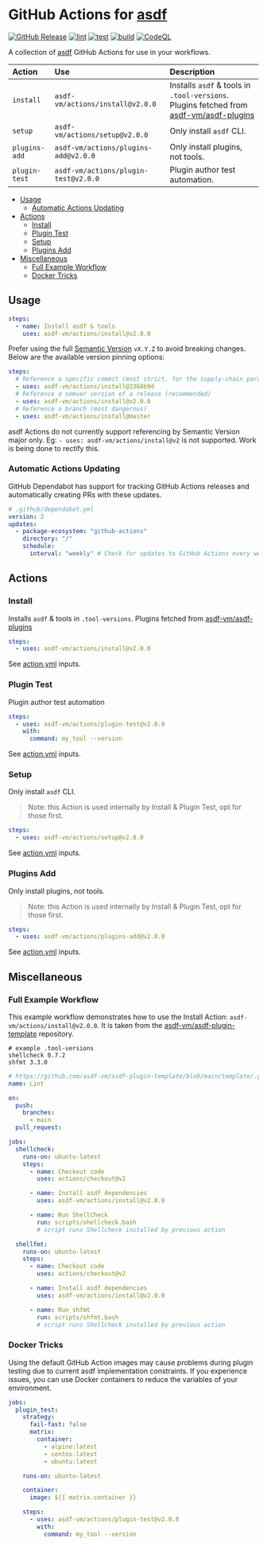 # GitHub Actions for [asdf](github.com/asdf-vm/asdf)

[![GitHub Release](https://img.shields.io/github/release/asdf-vm/actions.svg?color=green)](https://github.com/asdf-vm/actions/releases)
[![lint](https://github.com/asdf-vm/actions/workflows/lint/badge.svg?branch=master)](https://github.com/asdf-vm/actions/actions)
[![test](https://github.com/asdf-vm/actions/workflows/test/badge.svg?branch=master)](https://github.com/asdf-vm/actions/actions)
[![build](https://github.com/asdf-vm/actions/workflows/build/badge.svg?branch=master)](https://github.com/asdf-vm/actions/actions)
[![CodeQL](https://github.com/asdf-vm/actions/workflows/CodeQL/badge.svg?branch=master)](https://github.com/asdf-vm/actions/actions)

A collection of [asdf](github.com/asdf-vm/asdf) GitHub Actions for use in your
workflows.

| Action        | Use                                  | Description                                                                                                                       |
| :------------ | :----------------------------------- | :-------------------------------------------------------------------------------------------------------------------------------- |
| `install`     | `asdf-vm/actions/install@v2.0.0`     | Installs `asdf` & tools in `.tool-versions`. Plugins fetched from [asdf-vm/asdf-plugins](https://github.com/asdf-vm/asdf-plugins) |
| `setup`       | `asdf-vm/actions/setup@v2.0.0`       | Only install `asdf` CLI.                                                                                                          |
| `plugins-add` | `asdf-vm/actions/plugins-add@v2.0.0` | Only install plugins, not tools.                                                                                                  |
| `plugin-test` | `asdf-vm/actions/plugin-test@v2.0.0` | Plugin author test automation.                                                                                                    |

<!-- TOC -->

- [Usage](#usage)
  - [Automatic Actions Updating](#automatic-actions-updating)
- [Actions](#actions)
  - [Install](#install)
  - [Plugin Test](#plugin-test)
  - [Setup](#setup)
  - [Plugins Add](#plugins-add)
- [Miscellaneous](#miscellaneous)
  - [Full Example Workflow](#full-example-workflow)
  - [Docker Tricks](#docker-tricks)

<!-- TOC -->

## Usage

```yaml
steps:
  - name: Install asdf & tools
    uses: asdf-vm/actions/install@v2.0.0
```

Prefer using the full [Semantic Version](https://semver.org/) `vX.Y.Z` to avoid
breaking changes. Below are the available version pinning options:

```yaml
steps:
  # Reference a specific commit (most strict, for the supply-chain paranoid)
  - uses: asdf-vm/actions/install@2368b9d
  # Reference a semver version of a release (recommended)
  - uses: asdf-vm/actions/install@v2.0.0
  # Reference a branch (most dangerous)
  - uses: asdf-vm/actions/install@master
```

<!-- TODO(jthegedus): update release-please workflow to delete the old major and tag a new major on each release. -->

asdf Actions do not currently support referencing by Semantic Version major
only. Eg: `- uses: asdf-vm/actions/install@v2` is not supported. Work is being
done to rectify this.

### Automatic Actions Updating

GitHub Dependabot has support for tracking GitHub Actions releases and
automatically creating PRs with these updates.

```yaml
# .github/dependabot.yml
version: 2
updates:
  - package-ecosystem: "github-actions"
    directory: "/"
    schedule:
      interval: "weekly" # Check for updates to GitHub Actions every week
```

## Actions

### Install

Installs `asdf` & tools in `.tool-versions`. Plugins fetched from
[asdf-vm/asdf-plugins](https://github.com/asdf-vm/asdf-plugins)

```yaml
steps:
  - uses: asdf-vm/actions/install@v2.0.0
```

<!-- TODO(jthegedus): capture action.yml options in a markdown table here. Show usage examples for each option. -->

See [action.yml](install/action.yml) inputs.

### Plugin Test

Plugin author test automation

```yaml
steps:
  - uses: asdf-vm/actions/plugin-test@v2.0.0
    with:
      command: my_tool --version
```

<!-- TODO(jthegedus): capture action.yml options in a markdown table here. Show usage examples for each option. -->

See [action.yml](plugin-test/action.yml) inputs.

### Setup

Only install `asdf` CLI.

> Note: this Action is used internally by Install & Plugin Test, opt for those
> first.

```yaml
steps:
  - uses: asdf-vm/actions/setup@v2.0.0
```

<!-- TODO(jthegedus): capture action.yml options in a markdown table here. Show usage examples for each option. -->

See [action.yml](setup/action.yml) inputs.

### Plugins Add

Only install plugins, not tools.

> Note: this Action is used internally by Install & Plugin Test, opt for those
> first.

```yaml
steps:
  - uses: asdf-vm/actions/plugins-add@v2.0.0
```

<!-- TODO(jthegedus): capture action.yml options in a markdown table here. Show usage examples for each option. -->

See [action.yml](plugins-add/action.yml) inputs.

## Miscellaneous

### Full Example Workflow

This example workflow demonstrates how to use the Install Action:
`asdf-vm/actions/install@v2.0.0`. It is taken from the
[asdf-vm/asdf-plugin-template](https://github.com/asdf-vm/asdf-plugin-template)
repository.

```shell
# example .tool-versions
shellcheck 0.7.2
shfmt 3.3.0
```

```yaml
# https://github.com/asdf-vm/asdf-plugin-template/blob/main/template/.github/workflows/lint.yml
name: Lint

on:
  push:
    branches:
      - main
  pull_request:

jobs:
  shellcheck:
    runs-on: ubuntu-latest
    steps:
      - name: Checkout code
        uses: actions/checkout@v2

      - name: Install asdf dependencies
        uses: asdf-vm/actions/install@v2.0.0

      - name: Run ShellCheck
        run: scripts/shellcheck.bash
        # script runs Shellcheck installed by previous action

  shellfmt:
    runs-on: ubuntu-latest
    steps:
      - name: Checkout code
        uses: actions/checkout@v2

      - name: Install asdf dependencies
        uses: asdf-vm/actions/install@v2.0.0

      - name: Run shfmt
        run: scripts/shfmt.bash
        # script runs Shellcheck installed by previous action
```

### Docker Tricks

Using the default GitHub Action images may cause problems during plugin testing
due to current asdf implementation constraints. If you experience issues, you
can use Docker containers to reduce the variables of your environment.

```yaml
jobs:
  plugin_test:
    strategy:
      fail-fast: false
      matrix:
        container:
          - alpine:latest
          - centos:latest
          - ubuntu:latest

    runs-on: ubuntu-latest

    container:
      image: ${{ matrix.container }}

    steps:
      - uses: asdf-vm/actions/plugin-test@v2.0.0
        with:
          command: my_tool --version
```
